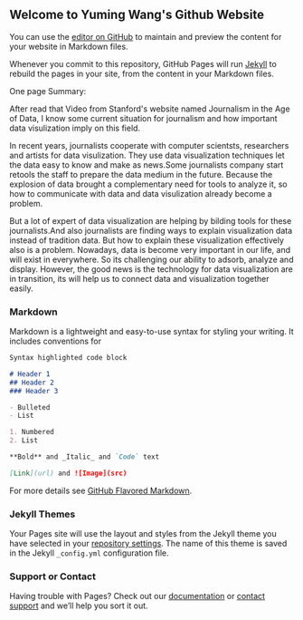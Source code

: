 ## Welcome to Yuming Wang's Github Website

You can use the [editor on GitHub](https://github.com/YumingWang1/Data-visualization/edit/gh-pages/index.md) to maintain and preview the content for your website in Markdown files.

Whenever you commit to this repository, GitHub Pages will run [Jekyll](https://jekyllrb.com/) to rebuild the pages in your site, from the content in your Markdown files.

One page Summary:

After read that Video from Stanford's website named Journalism in the Age of Data, I know some current situation for journalism and how important data visulization imply on this field.

In recent years, journalists cooperate with computer scientsts, researchers and artists for data visulization. They use data visualization techniques let the data easy to know and make as news.Some journalists company start retools the staff to prepare the data medium in the future. Because the explosion of data brought a complementary need for tools to analyze it, so how to communicate with data and data visulization already become a problem.

But a lot of expert of data visualization are helping by bilding tools for these journalists.And also journalists are finding ways to explain visualization data instead of tradition data. But how to explain these visualization effectively also is a problem. Nowadays, data is become very important in our life, and will exist in everywhere. So its challenging our ability to adsorb, analyze and display. However, the good news is the technology for data visualization are in transition, its will help us to connect data and visualization together easily.

### Markdown

Markdown is a lightweight and easy-to-use syntax for styling your writing. It includes conventions for

```markdown
Syntax highlighted code block

# Header 1
## Header 2
### Header 3

- Bulleted
- List

1. Numbered
2. List

**Bold** and _Italic_ and `Code` text

[Link](url) and ![Image](src)
```

For more details see [GitHub Flavored Markdown](https://guides.github.com/features/mastering-markdown/).

### Jekyll Themes

Your Pages site will use the layout and styles from the Jekyll theme you have selected in your [repository settings](https://github.com/YumingWang1/Data-visualization/settings). The name of this theme is saved in the Jekyll `_config.yml` configuration file.

### Support or Contact

Having trouble with Pages? Check out our [documentation](https://docs.github.com/categories/github-pages-basics/) or [contact support](https://github.com/contact) and we’ll help you sort it out.

